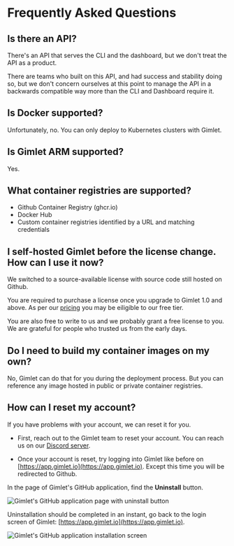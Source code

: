 # Frequently Asked Questions

## Is there an API?

There's an API that serves the CLI and the dashboard, but we don't treat the API as a product.

There are teams who built on this API, and had success and stability doing so, but we don't concern ourselves at this point to manage the API in a backwards compatible way more than the CLI and Dashboard require it.

## Is Docker supported?

Unfortunately, no. You can only deploy to Kubernetes clusters with Gimlet.

## Is Gimlet ARM supported?

Yes.

## What container registries are supported?

- Github Container Registry (ghcr.io)
- Docker Hub
- Custom container registries identified by a URL and matching credentials

## I self-hosted Gimlet before the license change. How can I use it now?
We switched to a source-available license with source code still hosted on Github.

You are required to purchase a license once you upgrade to Gimlet 1.0 and above. As per our [pricing](/pricing) you may be eiligible to our free tier.

You are also free to write to us and we probably grant a free license to you. We are grateful for people who trusted us from the early days.

## Do I need to build my container images on my own?
No, Gimlet can do that for you during the deployment process. But you can reference any image hosted in public or private container registries.

## How can I reset my account?

If you have problems with your account, we can reset it for you.

- First, reach out to the Gimlet team to reset your account. You can reach us on our [Discord server](https://discord.com/invite/ZwQDxPkYzE).

- Once your account is reset, try logging into Gimlet like before on [https://app.gimlet.io](https://app.gimlet.io). Except this time you will be redirected to Github.

In the page of Gimlet's GitHub application, find the **Uninstall** button.

![Gimlet's GitHub application page with uninstall button](/docs/screenshots/gimlet-account-setup/gimlet-github-app-installation-02.png)

Uninstallation should be completed in an instant, go back to the login screen of Gimlet: [https://app.gimlet.io](https://app.gimlet.io).

![Gimlet's GitHub application installation screen](/docs/screenshots/gimlet-account-setup/gimlet-github-app-installation-04.png)
